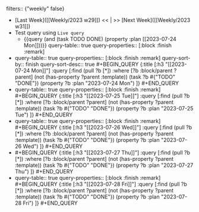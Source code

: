 filters:: {"weekly" false}

- [Last Week]([[Weekly/2023 w29]]) << | >> [Next Week]([[Weekly/2023 w31]])
- Test query using `Live query`
	- {{query (and (task TODO DONE) (property :plan [[2023-07-24 Mon]]))}}
	  query-table:: true
	  query-properties:: [:block :finish :remark]
- query-table:: true
  query-properties:: [:block :finish :remark]
  query-sort-by:: finish
  query-sort-desc:: true
  #+BEGIN_QUERY
  {:title [:h3 "[[2023-07-24 Mon]]"]
  :query [:find (pull ?b [*])
       :where
       [?b :block/parent ?parent]
       (not (has-property ?parent :template))
       (task ?b #{"TODO" "DONE"})
       (property ?b :plan "2023-07-24 Mon")
  ]}
  #+END_QUERY
- query-table:: true
  query-properties:: [:block :finish :remark]
  #+BEGIN_QUERY
  {:title [:h3 "[[2023-07-25 Tue]]"]
  :query [:find (pull ?b [*])
       :where
       [?b :block/parent ?parent]
       (not (has-property ?parent :template))
       (task ?b #{"TODO" "DONE"})
       (property ?b :plan "2023-07-25 Tue")
  ]}
  #+END_QUERY
- query-table:: true
  query-properties:: [:block :finish :remark]
  #+BEGIN_QUERY
  {:title [:h3 "[[2023-07-26 Wed]]"]
  :query [:find (pull ?b [*])
       :where
       [?b :block/parent ?parent]
       (not (has-property ?parent :template))
       (task ?b #{"TODO" "DONE"})
       (property ?b :plan "2023-07-26 Wed")
  ]}
  #+END_QUERY
- #+BEGIN_QUERY
  {:title [:h3 "[[2023-07-27 Thu]]"]
  :query [:find (pull ?b [*])
       :where
       [?b :block/parent ?parent]
       (not (has-property ?parent :template))
       (task ?b #{"TODO" "DONE"})
       (property ?b :plan "2023-07-27 Thu")
  ]}
  #+END_QUERY
- query-table:: true
  query-properties:: [:block :finish :remark]
  #+BEGIN_QUERY
  {:title [:h3 "[[2023-07-28 Fri]]"]
  :query [:find (pull ?b [*])
       :where
       [?b :block/parent ?parent]
       (not (has-property ?parent :template))
       (task ?b #{"TODO" "DONE"})
       (property ?b :plan "2023-07-28 Fri")
  ]}
  #+END_QUERY